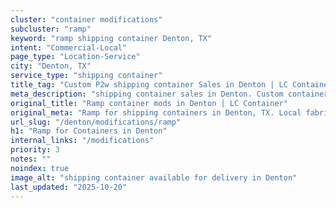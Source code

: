 ```yaml
---
cluster: "container modifications"
subcluster: "ramp"
keyword: "ramp shipping container Denton, TX"
intent: "Commercial-Local"
page_type: "Location-Service"
city: "Denton, TX"
service_type: "shipping container"
title_tag: "Custom P2w shipping container Sales in Denton | LC Container"
meta_description: "shipping container sales in Denton. Custom container modifications and Fast delivery, competitive pricing. Serving modifications area. Quote ID: LDY. Call (214) 524-4168 for your free quote today."
original_title: "Ramp container mods in Denton | LC Container"
original_meta: "Ramp for shipping containers in Denton, TX. Local fabrication & pro install. LC Container — Since 2003. Get a quote."
url_slug: "/denton/modifications/ramp"
h1: "Ramp for Containers in Denton"
internal_links: "/modifications"
priority: 3
notes: ""
noindex: true
image_alt: "shipping container available for delivery in Denton"
last_updated: "2025-10-20"
---
```


<!-- TODO: Add unique city/inventory copy, images, and internal links here. -->
